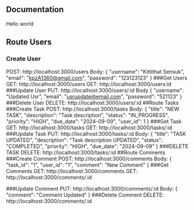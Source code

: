 ## Documentation
Hello world
## Route Users
### Create User
POST: http://localhost:3000/users
Body:
{
    "username": "Kittithat Sensuk",
    "email": "kpzA1360@gmail.com",
    "password": "123123123"
}
###Get Users
GET: http://localhost:3000/users
GET: http://localhost:3000/users:id
###Update User
PUT: http://localhost:3000/users/:id
Body
{
    "username": "Updated Usr",
    "email": "usrupdate@email.com",
    "password": "521123"
}
###Delete User
DELETE: http://localhost:3000/users/:id
##Route Tasks
###Create Task
POST: http://localhost:3000/tasks
Body:
{
    "title": "NEW TASK",
    "description": "Task description",
    "status": "IN_PROGRESS",
    "priority": "HIGH",
    "due_date": "2024-09-09",
    "user_id": 1
}
###Get Task
GET: http://localhost:3000/tasks
GET: http://localhost:3000/tasks/:id
###Update Task
PUT: http://localhost:3000/tasks/:id
Body:
{
    "title": "TASK UPDATED",
    "description": "Task description UPDATED",
    "status": "COMPLETED",
    "priority": "HIGH",
    "due_date": "2024-09-09"
}
###DELETE TASK
DELETE: http://localhost:3000/tasks/:id
##Route Comments
###Create Comment
POST: http://localhost:3000/comments
Body:
{
    "task_id": "1",
    "user_id": "1",
    "comment": "New Comment"
}
###Get Comments
GET: http://localhost:3000/comments
GET: http://localhost:3000/comments/:id

###Update Comment
PUT: http://localhost:3000/comments/:id
Body:
{
    "comment": "Comment Updated"
}
###Delete Comment
DELETE: http://localhost:3000/comments/:id
